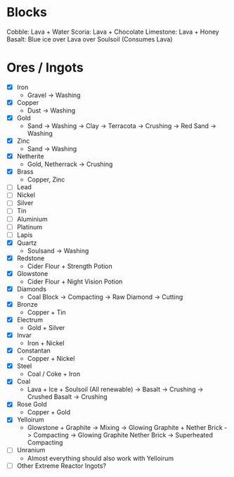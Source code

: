 # Blocks
Cobble: Lava + Water
Scoria: Lava + Chocolate
Limestone: Lava + Honey
Basalt: Blue ice over Lava over Soulsoil (Consumes Lava)


# Ores / Ingots
- [x] Iron
  - Gravel -> Washing
- [x] Copper
  - Dust -> Washing
- [x] Gold
  - Sand -> Washing -> Clay -> Terracota -> Crushing -> Red Sand -> Washing
- [x] Zinc
  - Sand -> Washing
- [x] Netherite
  - Gold, Netherrack -> Crushing
- [x] Brass
  - Copper, Zinc
- [ ] Lead
- [ ] Nickel
- [ ] Silver
- [ ] Tin
- [ ] Aluminium
- [ ] Platinum
- [ ] Lapis
- [x] Quartz
  - Soulsand -> Washing
- [x] Redstone
  - Cider Flour + Strength Potion
- [x] Glowstone
  - Cider Flour + Night Vision Potion
- [x] Diamonds
  - Coal Block -> Compacting -> Raw Diamond -> Cutting
- [x] Bronze
  - Copper + Tin
- [x] Electrum
  - Gold + Silver
- [x] Invar
  - Iron + Nickel
- [x] Constantan
  - Copper + Nickel
- [x] Steel
  - Coal / Coke + Iron
- [x] Coal
  - Lava + Ice + Soulsoil (All renewable) -> Basalt -> Crushing -> Crushed Basalt -> Crushing
- [x] Rose Gold
  - Copper + Gold
- [x] Yelloirum
  - Glowstone + Graphite -> Mixing -> Glowing Graphite + Nether Brick -> Compacting -> Glowing Graphite Nether Brick -> Superheated Compacting
- [ ] Unranium
  - Almost everything should also work with Yelloirum
- [ ] Other Extreme Reactor Ingots?